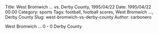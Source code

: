 Title: West Bromwich … vs. Derby County, 1995/04/22
Date: 1995/04/22 00:00
Category: sports
Tags: football, football scores, West Bromwich …, Derby County
Slug: west-bromwich-vs-derby-county
Author: carbonero


West Bromwich … 0 - 0 Derby County
